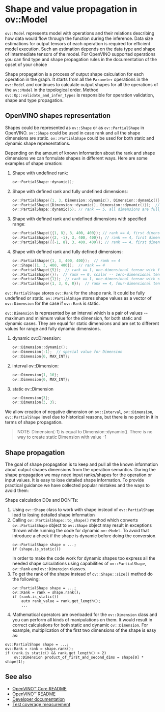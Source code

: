 # Shape and value propagation in ov::Model

`ov::Model` represents model with operations and their relations describing how data would flow through the function during the inference.
Data size estimations for output tensors of each operation is required for efficient model execution.
Such an estimation depends on the data type and shape of intermediate tensors of the model.
For OpenVINO supported operations you can find type and shape propagation rules in the documentation of the opset of your choice  

Shape propagation is a process of output shape calculation for each operation in the graph.
It starts from all the `Parameter` operations in the `ov::Model` and continues to calculate output shapes for all the operations of the `ov::Model` 
in the topological order.
Method `ov::Op::validate_and_infer_types` is responsible for operation validation, shape and type propagation.

## OpenVINO shapes representation

Shapes could be represented as `ov::Shape` or as `ov::PartialShape` in OpenVINO.
`ov::Shape` could be used in case rank and all the shape dimensions are static. 
`ov::PartialShape` could be used for both static and dynamic shape representations.

Depending on the amount of known information about the rank and shape dimensions we can formulate shapes in different ways.
Here are some examples of shape creation:

1. Shape with undefined rank:
    ```cpp
    ov::PartialShape::dynamic();
    ```
2. Shape with defined rank and fully undefined dimensions:
    ```cpp
    ov::PartialShape({1, 3, Dimension::dynamic(), Dimension::dynamic()});  // rank == 4, two static dimensions and two fully dynamic dimension
    ov::PartialShape({Dimension::dynamic(), Dimension::dynamic()});  // rank == 2, all dimensions are fully dynamic
    ov::PartialShape::dynamic(5); // rank == 5, all dimensions are fully dynamic
    ```
3. Shape with defined rank and undefined dimensions with specified range:
    ```cpp
    ov::PartialShape({{1, 8}, 3, 400, 400}); // rank == 4, first dimension is dynamic and can be any number from 1 to 8 inclusive, all the other dimensions are static
    ov::PartialShape({{2, -1}, 3, 400, 400}); // rank == 4, first dimension is dynamic and can be any number larger or equal 2, all the other dimensions are static
    ov::PartialShape({{-1, 8}, 3, 400, 400}); // rank == 4, first dimension is dynamic and will not be larger than 8, all the other dimensions are static
    ```
4. Shape with defined rank and fully defined dimensions:
    ```cpp
    ov::PartialShape({1, 3, 400, 400});  // rank == 4
    ov::Shape({1, 3, 400, 400});  // rank == 4
    ov::PartialShape({5});  // rank == 1, one-dimensional tensor with five values in it
    ov::PartialShape({});  // rank == 0, scalar -- zero-dimensional tensor with single value in it
    ov::PartialShape({1});  // rank == 1, one-dimensional tensor with single value in it
    ov::PartialShape({1, 3, 0, 0});  // rank == 4, four-dimensional tensor with no value in it empty tensor
    ```


`ov::PartialShape` stores `ov::Rank` for the shape rank. It could be fully undefined or static.
`ov::PartialShape` stores shape values as a vector of `ov::Dimension` for the case if `ov::Rank` is static. 

`ov::Dimension` is represented by an interval which is a pair of values -- maximum and minimum value for the dimension, for both static and dynamic cases. 
They are equal for static dimensions and are set to different values for range and fully dynamic dimensions.


1. dynamic ov::Dimension:
    ```cpp
    ov::Dimension::dynamic();
    ov::Dimension(-1);  // special value for Dimension
    ov::Dimension{0, MAX_INT};
    ```
2. interval ov::Dimension:
    ```cpp
    ov::Dimension{1, 10}; 
    ov::Dimension{0, MAX_INT};
    ```
3. static ov::Dimension
    ```cpp
    ov::Dimension{3};
    ov::Dimension{3, 3};
    ```

We allow creation of negative dimension on `ov::Interval`, `ov::Dimension`, `ov::PartialShape` level due to historical reasons, 
but there is no point in it in terms of shape propagation.
> NOTE: Dimension(-1) is equal to Dimension::dynamic(). There is no way to create static Dimension with value -1

## Shape propagation

The goal of shape propagation is to keep and pull all the known information about output shapes dimensions from the operation semantics.
During the shape propagation we may need input ranks/shapes for the operation or input values.
It is easy to lose detailed shape information. To provide practical guidance we have collected popular mistakes and the ways to avoid them:

Shape calculation DOs and DON`Ts:
1. Using `ov::Shape` class to work with shape instead of `ov::PartialShape` lead to losing detailed shape information
2. Calling `ov::PartialShape::to_shape()` method which converts `ov::PartialShape` object to `ov::Shape` object may result in exceptions thrown while running the code for dynamic `ov::Model`.
To avoid that introduce a check if the shape is dynamic before doing the conversion.
    ```
    ov::PartialShape shape = ...;
    if (shape.is_static())
    ```
    In order to make the code work for dynamic shapes too express all the needed shape calculations using capabilities of `ov::PartialShape`, `ov::Rank` and `ov::Dimension` classes.
3. To get the rank of the shape instead of `ov::Shape::size()` method do the following:
    ```
    ov::PartialShape shape = ...;
    ov::Rank = rank = shape.rank();
    if (rank.is_static())
        auto rank_value = rank.get_length();
        ...
    ```
4. Mathematical operators are overloaded for the `ov::Dimension` class and you can perform all kinds of manipulations on them.
It would result in correct calculations for both static and dynamic `ov::Dimension`. 
For example, multiplication of the first two dimensions of the shape is easy as:
```
ov::PartialShape shape = ...;
ov::Rank = rank = shape.rank();
if (rank.is_static() && rank.get_length() > 2)
    ov::Dimension product_of_first_and_second_dims = shape[0] * shape[1]; 
```


## See also
 * [OpenVINO™ Core README](../README.md)
 * [OpenVINO™ README](../../../README.md)
 * [Developer documentation](../../../docs/dev/index.md)
 * [Test coverage measurement](../../../docs/dev/test_coverage.md)
